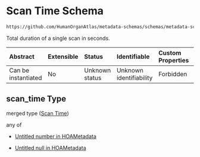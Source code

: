 # Scan Time Schema

```txt
https://github.com/HumanOrganAtlas/metadata-schemas/schemas/metadata-schemas.json#/$defs/ScanMetadata/properties/scan_time
```

Total duration of a single scan in seconds.

| Abstract            | Extensible | Status         | Identifiable            | Custom Properties | Additional Properties | Access Restrictions | Defined In                                                                   |
| :------------------ | :--------- | :------------- | :---------------------- | :---------------- | :-------------------- | :------------------ | :--------------------------------------------------------------------------- |
| Can be instantiated | No         | Unknown status | Unknown identifiability | Forbidden         | Allowed               | none                | [metadata-schema.json\*](../out/metadata-schema.json "open original schema") |

## scan\_time Type

merged type ([Scan Time](metadata-schema-defs-scanmetadata-properties-scan-time.md))

any of

* [Untitled number in HOAMetadata](metadata-schema-defs-scanmetadata-properties-scan-time-anyof-0.md "check type definition")

* [Untitled null in HOAMetadata](metadata-schema-defs-scanmetadata-properties-scan-time-anyof-1.md "check type definition")
